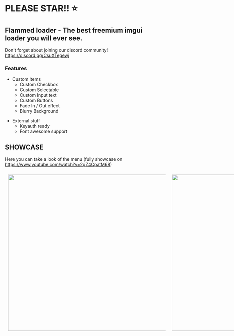 # PLEASE STAR!! ⭐

## Flammed loader - The best freemium imgui loader you will ever see.
Don't forget about joining our discord community! https://discord.gg/CsuXTegewj

### Features

<ul>
  <li>Custom items
    <ul>
      <li>Custom Checkbox</li>
      <li>Custom Selectable</li>
      <li>Custom Input text</li>
      <li>Custom Buttons</li>
      <li>Fade In / Out effect</li>
      <li>Blurry Background</li>
    </ul>
  </li>
</ul>
<ul>
  <li>External stuff
    <ul>
      <li>Keyauth ready</li>
      <li>Font awesome support</li>
    </ul>
  </li>
</ul>

## SHOWCASE 
Here you can take a look of the menu (fully showcase on https://www.youtube.com/watch?v=2gZ4CpatM68)<p align="center">
<div style="display: flex; flex-direction: row;">
  <img src="https://github.com/user-attachments/assets/be85a27f-e945-4406-87f1-ab45a0ab154a" width="750" height="500" style="margin: 10px;" />  
  <img src="https://github.com/user-attachments/assets/b7138de7-f94a-4f27-9471-a3c71e650e34" width="750" height="500" style="margin: 10px;" />
</div>
